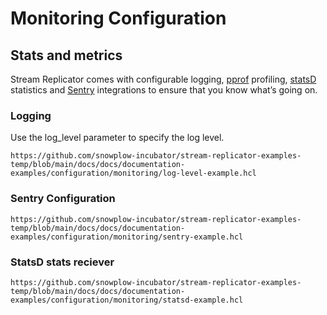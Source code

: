 # Monitoring Configuration

## Stats and metrics

Stream Replicator comes with configurable logging, [pprof](https://github.com/google/pprof) profiling, [statsD](https://www.datadoghq.com/statsd-monitoring) statistics and [Sentry](https://sentry.io/welcome/) integrations to ensure that you know what’s going on.

### Logging

Use the log_level parameter to specify the log level.

```hcl reference
https://github.com/snowplow-incubator/stream-replicator-examples-temp/blob/main/docs/docs/documentation-examples/configuration/monitoring/log-level-example.hcl
```

### Sentry Configuration

```hcl reference
https://github.com/snowplow-incubator/stream-replicator-examples-temp/blob/main/docs/docs/documentation-examples/configuration/monitoring/sentry-example.hcl
```
### StatsD stats reciever 

```hcl reference
https://github.com/snowplow-incubator/stream-replicator-examples-temp/blob/main/docs/docs/documentation-examples/configuration/monitoring/statsd-example.hcl
```
